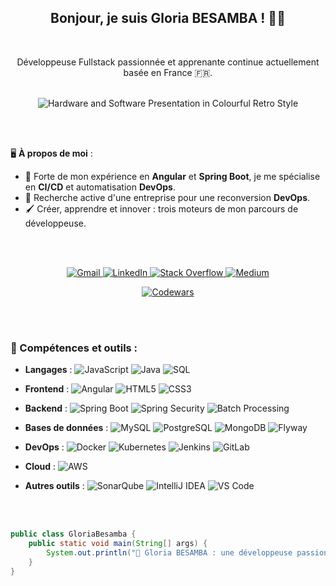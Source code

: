 <div align="center">

## Bonjour, je suis Gloria BESAMBA ! 👋🏽
</br>

Développeuse Fullstack passionnée et apprenante continue actuellement basée en France 🇫🇷.
</br></br>

![Hardware and Software Presentation in Colourful Retro Style](https://github.com/user-attachments/assets/9e41da47-b8fc-462f-b896-b457ba8b9817)

</div>

</br></br>

🖥️ **À propos de moi** :
- 🌱 Forte de mon expérience en **Angular** et **Spring Boot**, je me spécialise en **CI/CD**  et automatisation **DevOps**.
- 🎯 Recherche active d'une entreprise pour une reconversion **DevOps**.
- 🖌️ Créer, apprendre et innover : trois moteurs de mon parcours de développeuse.

</br></br>

<p align="center">
  <a href="mailto:gloria.besamba@gmail.com">
    <img src="https://img.shields.io/badge/Gmail-D14836?style=for-the-badge&logo=gmail&logoColor=white" alt="Gmail">
  </a>
  <a href="https://www.linkedin.com/in/gloriabesamba/">
    <img src="https://img.shields.io/badge/LinkedIn-0077B5?style=for-the-badge&logo=linkedin&logoColor=white" alt="LinkedIn">
  </a>
  <a href="https://stackoverflow.com/users/28396443/gloria-besamba">
    <img src="https://img.shields.io/badge/Stack_Overflow-FE7A16?style=for-the-badge&logo=stack-overflow&logoColor=white" alt="Stack Overflow">
  </a>
  <a href="https://medium.com/@gloriabesamba">
    <img src="https://img.shields.io/badge/Medium-12100E?style=for-the-badge&logo=medium&logoColor=white" alt="Medium">
  </a>
</p>
<p align="center">
  <a href="https://www.codewars.com/users/LAZA-GLORIA">
    <img src="https://www.codewars.com/users/LAZA-GLORIA/badges/large" alt="Codewars">
  </a>
</p>

</br></br>


### 🚀 Compétences et outils :
- **Langages** : 
  ![JavaScript](https://img.shields.io/badge/-JavaScript-F7DF1E?logo=javascript&logoColor=black)
  ![Java](https://img.shields.io/badge/-Java-007396?logo=java&logoColor=white)
  ![SQL](https://img.shields.io/badge/-SQL-4479A1?logo=postgresql&logoColor=white)

- **Frontend** : 
  ![Angular](https://img.shields.io/badge/-Angular-DD0031?logo=angular&logoColor=white)
  ![HTML5](https://img.shields.io/badge/-HTML5-E34F26?logo=html5&logoColor=white)
  ![CSS3](https://img.shields.io/badge/-CSS3-1572B6?logo=css3&logoColor=white)

- **Backend** : 
  ![Spring Boot](https://img.shields.io/badge/-Spring%20Boot-6DB33F?logo=springboot&logoColor=white)
  ![Spring Security](https://img.shields.io/badge/-Spring%20Security-6DB33F?logo=springsecurity&logoColor=white)
  ![Batch Processing](https://img.shields.io/badge/-Batch%20Processing-FF8C00?logo=apache&logoColor=white)

- **Bases de données** :
  ![MySQL](https://img.shields.io/badge/-MySQL-4479A1?logo=mysql&logoColor=white)
  ![PostgreSQL](https://img.shields.io/badge/-PostgreSQL-4169E1?logo=postgresql&logoColor=white)
  ![MongoDB](https://img.shields.io/badge/-MongoDB-47A248?logo=mongodb&logoColor=white)
  ![Flyway](https://img.shields.io/badge/-Flyway-CC0200?logo=flyway&logoColor=white)

- **DevOps** : 
  ![Docker](https://img.shields.io/badge/-Docker-2496ED?logo=docker&logoColor=white)
  ![Kubernetes](https://img.shields.io/badge/-Kubernetes-326CE5?logo=kubernetes&logoColor=white)
  ![Jenkins](https://img.shields.io/badge/-Jenkins-D24939?logo=jenkins&logoColor=white)
  ![GitLab](https://img.shields.io/badge/-GitLab-FC6D26?logo=gitlab&logoColor=white)

- **Cloud** : 
  ![AWS](https://img.shields.io/badge/-AWS-232F3E?logo=amazon-aws&logoColor=white)

- **Autres outils** : 
  ![SonarQube](https://img.shields.io/badge/-SonarQube-4E9BCD?logo=sonarqube&logoColor=white)
  ![IntelliJ IDEA](https://img.shields.io/badge/-IntelliJ%20IDEA-000000?logo=intellijidea&logoColor=white)
  ![VS Code](https://img.shields.io/badge/-VS%20Code-007ACC?logo=visualstudiocode&logoColor=white)

</br></br>


```java
public class GloriaBesamba {
    public static void main(String[] args) {
        System.out.println("🚀 Gloria BESAMBA : une développeuse passionnée et en constante évolution ! 💻❤️");
    }
}



